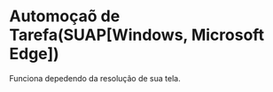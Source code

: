 # Automoçaõ de Tarefa(SUAP[Windows, Microsoft Edge])
 Funciona depedendo da resolução de sua tela. 
